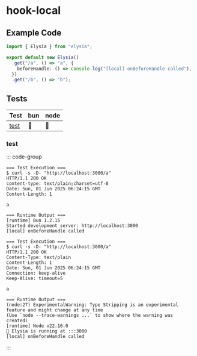 # hook-local

## Example Code

```typescript
import { Elysia } from "elysia";

export default new Elysia()
  .get("/a", () => "a", {
    beforeHandle: () => console.log("[local] onBeforeHandle called"),
  })
  .get("/b", () => "b");


```

## Tests

| Test | bun | node |
| --- | --- | --- |
| [test](#test) | 🏃 | 🏃 |

### test

::: code-group

```text [bun]
=== Test Execution ===
$ curl -s -D- "http://localhost:3000/a"
HTTP/1.1 200 OK
content-type: text/plain;charset=utf-8
Date: Sun, 01 Jun 2025 06:24:15 GMT
Content-Length: 1

a

=== Runtime Output ===
[runtime] Bun 1.2.15
Started development server: http://localhost:3000
[local] onBeforeHandle called

```

```text [node]
=== Test Execution ===
$ curl -s -D- "http://localhost:3000/a"
HTTP/1.1 200 OK
Content-Type: text/plain
Content-Length: 1
Date: Sun, 01 Jun 2025 06:24:15 GMT
Connection: keep-alive
Keep-Alive: timeout=5

a

=== Runtime Output ===
(node:27) ExperimentalWarning: Type Stripping is an experimental feature and might change at any time
(Use `node --trace-warnings ...` to show where the warning was created)
[runtime] Node v22.16.0
🦊 Elysia is running at :::3000
[local] onBeforeHandle called

```

:::
